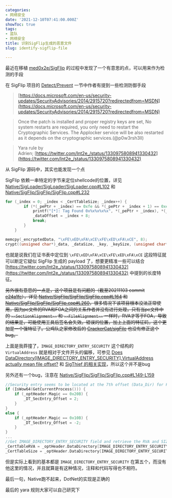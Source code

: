 ```yaml
---
categories:
- 网络安全
date: '2021-12-10T07:41:00.000Z'
showToc: true
tags:
- 蓝队
- 网络安全
title: 识别SigFlip生成的恶意文件
slug: identify-sigflip-file

---
```




最近在移植 [med0x2e/SigFlip](https://github.com/med0x2e/SigFlip) 的过程中发现了一个有意思的点，可以用来作为检测的手段



在 SigFlip 项目的 [Detect/Prevent](https://github.com/med0x2e/SigFlip#detectprevent) 一节中作者有提到一些检测防御手段

> [https://docs.microsoft.com/en-us/security-updates/SecurityAdvisories/2014/2915720?redirectedfrom=MSDN](https://docs.microsoft.com/en-us/security-updates/SecurityAdvisories/2014/2915720?redirectedfrom=MSDN)

> Once the patch is installed and proper registry keys are set, No system restarts are required, you only need to restart the Cryptographic Services. The Applocker service will be also restarted as it depends on the cryptographic services.(@p0w3rsh3ll)

> Yara rule by Adrien; [https://twitter.com/Int2e_/status/1330975808941330432](https://twitter.com/Int2e_/status/1330975808941330432)



从 SigFlip 源码中，其实也能发现一个点



SigFlip 依赖一串特定的字节来定位shellcode的位置，详见 [Native/SigLoader/SigLoader/SigLoader.cpp#L102](https://github.com/med0x2e/SigFlip/blob/e24a1fcde8ab27f58c35935f65078b47b20eca43/Native/SigLoader/SigLoader/SigLoader.cpp#L102) 和 [Native/SigFlip/SigFlip/SigFlip.cpp#L232](https://github.com/med0x2e/SigFlip/blob/e24a1fcde8ab27f58c35935f65078b47b20eca43/Native/SigFlip/SigFlip/SigFlip.cpp#L232)

```c
for (_index = 0; _index < _CertTableSize; _index++) {
		if (*(_pePtr + _index) == 0xfe && *(_pePtr + _index + 1) == 0xed && *(_pePtr + _index + 2) == 0xfa && *(_pePtr + _index + 3) == 0xce) {
			printf("[*]: Tag Found 0x%x%x%x%x", *(_pePtr + _index), *(_pePtr + _index+1), *(_pePtr + _index+2), *(_pePtr + _index+3));
			_dataOffset = _index + 8;
			break;
		}
	}
```

```c
memcpy(_encryptedData, "\xFE\xED\xFA\xCE\xFE\xED\xFA\xCE", 8);
crypt((unsigned char*)_data, _dataSize, _key, _keySize, (unsigned char*)_encryptedData + 8);
```



也就是说我们在证书表中定位到 `\xFE\xED\xFA\xCE\xFE\xED\xFA\xCE` 这段特征就可以断定它疑似 SigFlip 生成的 payload 了，想要更精准一些可以结合 [https://twitter.com/Int2e_/status/1330975808941330432](https://twitter.com/Int2e_/status/1330975808941330432) 中提到的长度特征。



~~另外很有意思的一点是，这个项目是有问题的（截至20211103 commit ~~~~[e24a1fc](/58535d3f5ef64030991147ab0a85701f)~~~~），详见 ~~~~[Native/SigFlip/SigFlip/SigFlip.cpp#L164](https://github.com/med0x2e/SigFlip/blob/e24a1fcde8ab27f58c35935f65078b47b20eca43/Native/SigFlip/SigFlip/SigFlip.cpp#L164)~~~~ 和 ~~~~[Native/SigFlip/SigFlip/SigFlip.cpp#L260](https://github.com/med0x2e/SigFlip/blob/e24a1fcde8ab27f58c35935f65078b47b20eca43/Native/SigFlip/SigFlip/SigFlip.cpp#L260)~~~~，很多情况下该项目根本没法正常使用，因为pe文件的RVA和FOA之间的关系作者并没有进行处理，只有当pe文件中的 ~~`~~SectionAlignment~~`~~ 和 ~~`~~FileAlignment~~`~~ 一样时，RVA才等于FOA，导致的结果是，可能使用工具后签名会失效。错误的位置，加上上面的特征码，这个更加是一个强特征了。公鸡队之家修改后的 ~~~~[CrackerCat/sigFile](https://github.com/CrackerCat/sigFile)~~~~ 也没有修正这个bug。~~

上面是我莽撞了，`IMAGE_DIRECTORY_ENTRY_SECURITY` 这个结构的 `VirtualAddress` 就是相对于文件开头的偏移，可参见 [Does DataDirectory[IMAGE_DIRECTORY_ENTRY_SECURITY].VirtualAddress actually mean file offset?](https://social.msdn.microsoft.com/Forums/windows/en-US/29d3a40b-844e-49a5-b436-3aff929dba30/does-datadirectoryimagedirectoryentrysecurityvirtualaddress-actually-mean-file-offset?forum=windowssdk) 和 [SigThief 的相关实现](https://github.com/secretsquirrel/SigThief/blob/ffb501bcd86acd439e4458a33e9fc5ebed4b59a8/sigthief.py#L99-L116)，所以这个并不是bug



另外还有一个bug，注意在 [Native/SigFlip/SigFlip/SigFlip.cpp#L149-L159](https://github.com/med0x2e/SigFlip/blob/e24a1fcde8ab27f58c35935f65078b47b20eca43/Native/SigFlip/SigFlip/SigFlip.cpp#L149-L159)

```c
//Security entry seems to be located at the 7th offset (Data_Dir) for For x64 PE files, and the 5th offset for x86 PE files. just a quick workaround to make the script work for different PE archs.
if (IsWow64(GetCurrentProcess())) {
	if (_optHeader.Magic == 0x20B) {
		_DT_SecEntry_Offset = 2;
	}
}
else {
	if (_optHeader.Magic == 0x10B) {
		_DT_SecEntry_Offset = -2;
	}
}
...
//Get IMAGE_DIRECTORY_ENTRY_SECURITY field and retrieve the RVA and SIZE of the Certificate Table (WIN_CERTIFICATE).
_CertTableRVA = _optHeader.DataDirectory[IMAGE_DIRECTORY_ENTRY_SECURITY + _DT_SecEntry_Offset].VirtualAddress;
_CertTableSize = _optHeader.DataDirectory[IMAGE_DIRECTORY_ENTRY_SECURITY + _DT_SecEntry_Offset].Size;
```

但是实际上看到的基本都是 `IMAGE_DIRECTORY_ENTRY_SECURITY` 在第五个，而没有他这里的情况，并且就算是有这种情况，注释和代码写得也不相符。



最后一句，Native跑不起来，DotNet的实现是正确的



最后的 yara 规则大家可以自己研究下

